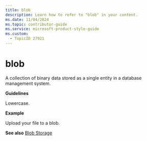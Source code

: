 ```yaml
---
title: blob
description: Learn how to refer to "blob" in your content.
ms.date: 11/04/2024
ms.topic: contributor-guide
ms.service: microsoft-product-style-guide
ms.custom:
  - TopicID 27921
---
```



# blob

A collection of binary data stored as a single entity in a database management system.

**Guidelines**

Lowercase.

**Example**

Upload your file to a blob.

**See also** [Blob Storage](~\a_z_names_terms\b\blob-storage.md)

